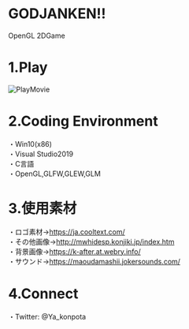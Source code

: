 # GODJANKEN!!
OpenGL 2DGame

# 1.Play
![PlayMovie](https://github.com/Ya-kon/GODJANKEN/blob/master/README_Pictures/GODJANKEN_Play.gif)

# 2.Coding Environment
・Win10(x86)  
・Visual Studio2019  
・C言語  
・OpenGL,GLFW,GLEW,GLM

# 3.使用素材
・ロゴ素材→https://ja.cooltext.com/  
・その他画像→http://mwhidesp.konjiki.jp/index.htm  
・背景画像→https://k-after.at.webry.info/  
・サウンド→https://maoudamashii.jokersounds.com/  

# 4.Connect
・Twitter: @Ya_konpota
